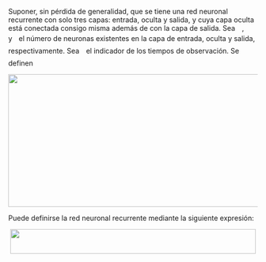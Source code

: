 Suponer, sin pérdida de generalidad, que se tiene una red neuronal recurrente con solo tres capas: entrada, oculta y salida, y cuya capa oculta está conectada consigo misma además de con la capa de salida. Sea <img src="/tex/55a049b8f161ae7cfeb0197d75aff967.svg?invert_in_darkmode&sanitize=true" align=middle width=9.86687624999999pt height=14.15524440000002pt/>, <img src="/tex/0e51a2dede42189d77627c4d742822c3.svg?invert_in_darkmode&sanitize=true" align=middle width=14.433101099999991pt height=14.15524440000002pt/> y <img src="/tex/2f2322dff5bde89c37bcae4116fe20a8.svg?invert_in_darkmode&sanitize=true" align=middle width=5.2283516999999895pt height=22.831056599999986pt/> el número de neuronas existentes en la capa de entrada, oculta y salida, respectivamente. Sea <img src="/tex/4f4f4e395762a3af4575de74c019ebb5.svg?invert_in_darkmode&sanitize=true" align=middle width=5.936097749999991pt height=20.221802699999984pt/> el indicador de los tiempos de observación. Se definen

<p align="center"><img src="/tex/10de8d816672f58d12698f3a32cf1681.svg?invert_in_darkmode&sanitize=true" align=middle width=675.6170965499999pt height=269.64058439999997pt/></p>

Puede definirse la red neuronal recurrente mediante la siguiente expresión:

<p align="center"><img src="/tex/403b98c80b7b3daad98b5692583811c1.svg?invert_in_darkmode&sanitize=true" align=middle width=495.13731629999995pt height=50.1713685pt/></p>
